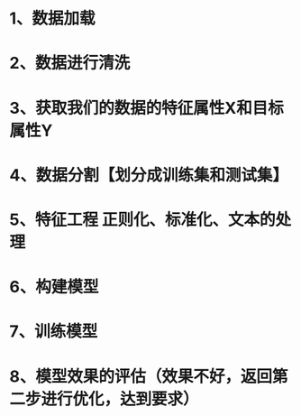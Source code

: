 # 1、数据加载
# 2、数据进行清洗
# 3、获取我们的数据的特征属性X和目标属性Y
# 4、数据分割【划分成训练集和测试集】
# 5、特征工程 正则化、标准化、文本的处理
# 6、构建模型
# 7、训练模型
# 8、模型效果的评估（效果不好，返回第二步进行优化，达到要求）
